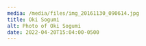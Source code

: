 ```yaml
---
media: /media/files/img_20161130_090614.jpg
title: Oki Sogumi
alt: Photo of Oki Sogumi
date: 2022-04-20T15:04:00-0500
---
```

